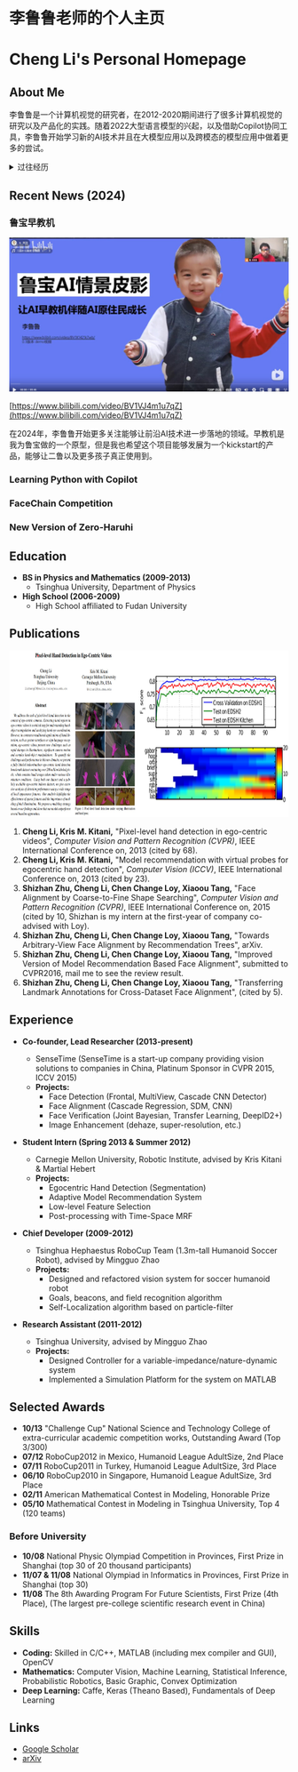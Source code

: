 # 李鲁鲁老师的个人主页
# Cheng Li's Personal Homepage

## About Me

李鲁鲁是一个计算机视觉的研究者，在2012-2020期间进行了很多计算机视觉的研究以及产品化的实践。随着2022大型语言模型的兴起，以及借助Copilot协同工具，李鲁鲁开始学习新的AI技术并且在大模型应用以及跨模态的模型应用中做着更多的尝试。

<details>
  <summary>过往经历</summary>
过往经历
</details>

## Recent News (2024)

### 鲁宝早教机

<!-- <iframe src="//player.bilibili.com/player.html?isOutside=true&aid=1255774167&bvid=BV1VJ4m1u7qZ&cid=1589334343&p=1" height="300" scrolling="no" border="0" frameborder="no" framespacing="0" allowfullscreen="true"></iframe> -->

[![](images/lubao.jpg)](https://player.bilibili.com/player.html?isOutside=true&aid=1255774167&bvid=BV1VJ4m1u7qZ&cid=1589334343&p=1)

[https://www.bilibili.com/video/BV1VJ4m1u7qZ](https://www.bilibili.com/video/BV1VJ4m1u7qZ)

在2024年，李鲁鲁开始更多关注能够让前沿AI技术进一步落地的领域。早教机是我为鲁宝做的一个原型，但是我也希望这个项目能够发展为一个kickstart的产品，能够让二鲁以及更多孩子真正使用到。

### Learning Python with Copilot

### FaceChain Competition


### New Version of Zero-Haruhi

## Education
- **BS in Physics and Mathematics (2009-2013)**
  - Tsinghua University, Department of Physics
- **High School (2006-2009)**
  - High School affiliated to Fudan University

## Publications

<img src="images/CVPR2023.jpg" alt="CVPR2023" height="300">

1. **Cheng Li, Kris M. Kitani,** "Pixel-level hand detection in ego-centric videos", *Computer Vision and Pattern Recognition (CVPR)*, IEEE International Conference on, 2013 (cited by 68).
2. **Cheng Li, Kris M. Kitani,** "Model recommendation with virtual probes for egocentric hand detection", *Computer Vision (ICCV)*, IEEE International Conference on, 2013 (cited by 23).
3. **Shizhan Zhu, Cheng Li, Chen Change Loy, Xiaoou Tang,** "Face Alignment by Coarse-to-Fine Shape Searching", *Computer Vision and Pattern Recognition (CVPR)*, IEEE International Conference on, 2015 (cited by 10, Shizhan is my intern at the first-year of company co-advised with Loy).
4. **Shizhan Zhu, Cheng Li, Chen Change Loy, Xiaoou Tang,** "Towards Arbitrary-View Face Alignment by Recommendation Trees", arXiv.
5. **Shizhan Zhu, Cheng Li, Chen Change Loy, Xiaoou Tang,** "Improved Version of Model Recommendation Based Face Alignment", submitted to CVPR2016, mail me to see the review result.
6. **Shizhan Zhu, Cheng Li, Chen Change Loy, Xiaoou Tang,** "Transferring Landmark Annotations for Cross-Dataset Face Alignment", (cited by 5).

## Experience
- **Co-founder, Lead Researcher (2013-present)**
  - SenseTime (SenseTime is a start-up company providing vision solutions to companies in China, Platinum Sponsor in CVPR 2015, ICCV 2015)
  - **Projects:**
    - Face Detection (Frontal, MultiView, Cascade CNN Detector)
    - Face Alignment (Cascade Regression, SDM, CNN)
    - Face Verification (Joint Bayesian, Transfer Learning, DeepID2+)
    - Image Enhancement (dehaze, super-resolution, etc.)

- **Student Intern (Spring 2013 & Summer 2012)**
  - Carnegie Mellon University, Robotic Institute, advised by Kris Kitani & Martial Hebert
  - **Projects:**
    - Egocentric Hand Detection (Segmentation)
    - Adaptive Model Recommendation System
    - Low-level Feature Selection
    - Post-processing with Time-Space MRF

- **Chief Developer (2009-2012)**
  - Tsinghua Hephaestus RoboCup Team (1.3m-tall Humanoid Soccer Robot), advised by Mingguo Zhao
  - **Projects:**
    - Designed and refactored vision system for soccer humanoid robot
    - Goals, beacons, and field recognition algorithm
    - Self-Localization algorithm based on particle-filter

- **Research Assistant (2011-2012)**
  - Tsinghua University, advised by Mingguo Zhao
  - **Projects:**
    - Designed Controller for a variable-impedance/nature-dynamic system
    - Implemented a Simulation Platform for the system on MATLAB

## Selected Awards
- **10/13** "Challenge Cup" National Science and Technology College of extra-curricular academic competition works, Outstanding Award (Top 3/300)
- **07/12** RoboCup2012 in Mexico, Humanoid League AdultSize, 2nd Place
- **07/11** RoboCup2011 in Turkey, Humanoid League AdultSize, 3rd Place
- **06/10** RoboCup2010 in Singapore, Humanoid League AdultSize, 3rd Place
- **02/11** American Mathematical Contest in Modeling, Honorable Prize
- **05/10** Mathematical Contest in Modeling in Tsinghua University, Top 4 (120 teams)

### Before University
- **10/08** National Physic Olympiad Competition in Provinces, First Prize in Shanghai (top 30 of 20 thousand participants)
- **11/07 & 11/08** National Olympiad in Informatics in Provinces, First Prize in Shanghai (top 30)
- **11/08** The 8th Awarding Program For Future Scientists, First Prize (4th Place), (The largest pre-college scientific research event in China)

## Skills
- **Coding:** Skilled in C/C++, MATLAB (including mex compiler and GUI), OpenCV
- **Mathematics:** Computer Vision, Machine Learning, Statistical Inference, Probabilistic Robotics, Basic Graphic, Convex Optimization
- **Deep Learning:** Caffe, Keras (Theano Based), Fundamentals of Deep Learning

## Links
- [Google Scholar](https://scholar.google.com.hk/citations?user=F5rVlz0AAAAJ)
- [arXiv](http://arxiv.org/abs/arxiv)


<!--
**LC1332/LC1332** is a ✨ _special_ ✨ repository because its `README.md` (this file) appears on your GitHub profile.

Here are some ideas to get you started:

- 🔭 I’m currently working on ...
- 🌱 I’m currently learning ...
- 👯 I’m looking to collaborate on ...
- 🤔 I’m looking for help with ...
- 💬 Ask me about ...
- 📫 How to reach me: ...
- 😄 Pronouns: ...
- ⚡ Fun fact: ...
-->
